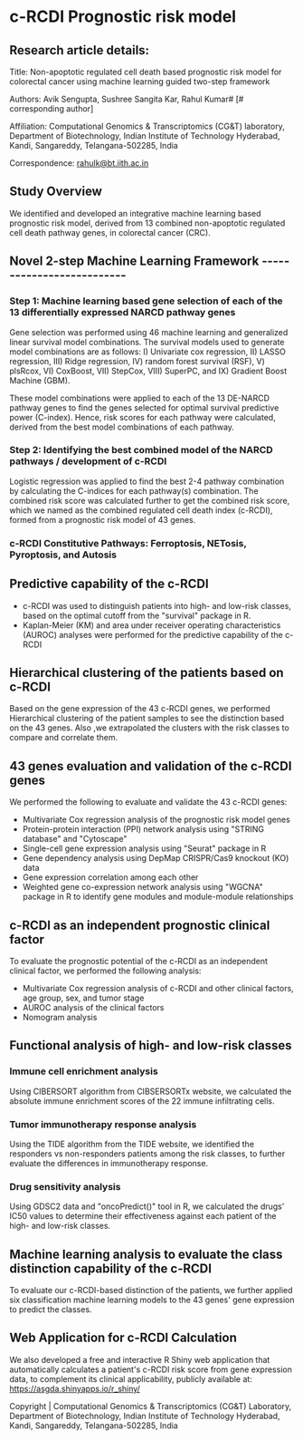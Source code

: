 # c-RCDI Prognostic risk model

## Research article details:

Title: Non-apoptotic regulated cell death based prognostic risk model for colorectal cancer using machine learning guided two-step framework

Authors: Avik Sengupta, Sushree Sangita Kar, Rahul Kumar# [# corresponding author]

Affiliation: Computational Genomics & Transcriptomics (CG&T) laboratory, Department of Biotechnology, Indian Institute of Technology Hyderabad, Kandi, Sangareddy, Telangana-502285, India

Correspondence: rahulk@bt.iith.ac.in

## Study Overview

We identified and developed an integrative machine learning based prognostic risk model, derived from 13 combined non-apoptotic regulated cell death pathway genes, in colorectal cancer (CRC).

## Novel 2-step Machine Learning Framework --------------------------
### Step 1: Machine learning based gene selection of each of the 13 differentially expressed NARCD pathway genes

Gene selection was performed using 46 machine learning and generalized linear survival model combinations. The survival models used to generate model combinations are as follows: I) Univariate cox regression, II) LASSO regression, III) Ridge regression, IV) random forest survival (RSF), V) plsRcox, VI) CoxBoost, VII) StepCox, VIII) SuperPC, and IX) Gradient Boost Machine (GBM).

These model combinations were applied to each of the 13 DE-NARCD pathway genes to find the genes selected for optimal survival predictive power (C-index). Hence, risk scores for each pathway were calculated, derived from the best model combinations of each pathway.

### Step 2: Identifying the best combined model of the NARCD pathways / development of c-RCDI

Logistic regression was applied to find the best 2-4 pathway combination by calculating the C-indices for each pathway(s) combination. The combined risk score was calculated further to get the combined risk score, which we named as the combined regulated cell death index (c-RCDI), formed from a prognostic risk model of 43 genes.

### c-RCDI Constitutive Pathways: Ferroptosis, NETosis, Pyroptosis, and Autosis

## Predictive capability of the c-RCDI

- c-RCDI was used to distinguish patients into high- and low-risk classes, based on the optimal cutoff from the "survival" package in R.
- Kaplan-Meier (KM) and area under receiver operating characteristics (AUROC) analyses were performed for the predictive capability of the c-RCDI

## Hierarchical clustering of the patients based on c-RCDI

Based on the gene expression of the 43 c-RCDI genes, we performed Hierarchical clustering of the patient samples to see the distinction based on the 43 genes. Also ,we extrapolated the clusters with the risk classes to compare and correlate them.

## 43 genes evaluation and validation of the c-RCDI genes

We performed the following to evaluate and validate the 43 c-RCDI genes:
  
  - Multivariate Cox regression analysis of the prognostic risk model genes
  - Protein-protein interaction (PPI) network analysis using "STRING database" and "Cytoscape"
  - Single-cell gene expression analysis using "Seurat" package in R
  - Gene dependency analysis using DepMap CRISPR/Cas9 knockout (KO) data
  - Gene expression correlation among each other
  - Weighted gene co-expression network analysis using "WGCNA" package in R to identify gene modules and module-module relationships

## c-RCDI as an independent prognostic clinical factor

To evaluate the prognostic potential of the c-RCDI as an independent clinical factor, we performed the following analysis:

  - Multivariate Cox regression analysis of c-RCDI and other clinical factors, age group, sex, and tumor stage
  - AUROC analysis of the clinical factors
  - Nomogram analysis

## Functional analysis of high- and low-risk classes

### Immune cell enrichment analysis

Using CIBERSORT algorithm from CIBSERSORTx website, we calculated the absolute immune enrichment scores of the 22 immune infiltrating cells. 

### Tumor immunotherapy response analysis

Using the TIDE algorithm from the TIDE website, we identified the responders vs non-responders patients among the risk classes, to further evaluate the differences in immunotherapy response.

### Drug sensitivity analysis

Using GDSC2 data and "oncoPredict()" tool in R, we calculated the drugs' IC50 values to determine their effectiveness against each patient of the high- and low-risk classes.

## Machine learning analysis to evaluate the class distinction capability of the c-RCDI

To evaluate our c-RCDI-based distinction of the patients, we further applied six classification machine learning models to the 43 genes' gene expression to predict the classes.

## Web Application for c-RCDI Calculation

We also developed a free and interactive R Shiny web application that automatically calculates a patient's c-RCDI risk score from gene expression data, to complement its clinical applicability, publicly available at: https://asgda.shinyapps.io/r_shiny/


Copyright | Computational Genomics & Transcriptomics (CG&T) Laboratory, Department of Biotechnology, Indian Institute of Technology Hyderabad, Kandi, Sangareddy, Telangana-502285, India
